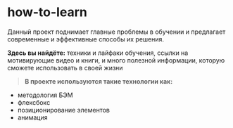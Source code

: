 # how-to-learn
Данный проект поднимает главные проблемы в обучении и предлагает современные и эффективные способы их решения.

**Здесь вы найдёте:** техники и лайфаки обучения, ссылки на мотивирующие видео и книги, и много полезной информации, которую сможете использовать в своей жизни

>**В проекте используются такие технологии как:**
* методология БЭМ
* флексбокс
* позиционирование элементов
* анимация
